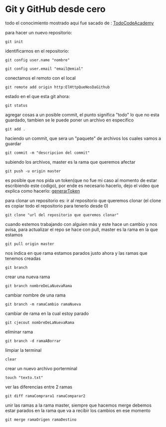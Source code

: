 # Git y GitHub desde cero
todo el conocimiento mostrado aqui fue sacado de : 
[TodoCodeAcademy](https://todocodeacademy.com)


para hacer un nuevo repositorio:
~~~
git init 
~~~

identificarnos en el repositorio:
~~~
git config user.name "nombre"
~~~

~~~
git config user.email "email@emial"
~~~

conectamos el remoto con el local
~~~
git remote add origin http:ElHttpQueNosDaGithub
~~~

estado en el que esta git ahora:
~~~
git status
~~~

agregar cosas a un posible commit, el punto significa "todo" lo que no esta guardado, tambien se le puede poner un archivo en especifico 
~~~
git add .
~~~

haciendo un commit, que sera un "paquete" de archivos los cuales vamos a guardar
~~~
git commit -m "descripcion del commit"
~~~

subiendo los archivos, master es la rama que queremos afectar
~~~
git push -u origin master
~~~

es posible que nos pida un token(que no fue mi caso al momento de estar escribiendo este codigo), por ende es necesario hacerlo, dejo el video que explica como hacerlo:
[generarToken](https://www.youtube.com/watch?v=2nzOI-ynXF4)

para clonar un repositorio es: ir al repositorio que queremos clonar (el clone es copiar todo el repositorio para tenerlo desde 0) 
~~~
git clone "url del repositorio que queremos clonar"
~~~

cuando estemos trabajando con alguien más y este hace un cambio y nos avisa, para actualizar el repo se hace con pull, master es la rama en la que estamos 
~~~
git pull origin master
~~~

nos indica en que rama estamos parados justo ahora y las ramas que tenemos creadas
~~~
git branch
~~~

crear una nueva rama 
~~~
git branch nombreDeLaNuevaRama 
~~~

cambiar nombre de una rama
~~~
git branch -m ramaCambio ramaNueva
~~~

cambiar de rama en la cual estoy parado
~~~
git cjecout nombreDeLaNuevaRama
~~~

eliminar rama 
~~~
git branch -d ramaABorrar 
~~~

limpiar la terminal
~~~
clear 
~~~

crear un nuevo archivo porterminal
~~~
touch "texto.txt" 
~~~

ver las diferencias entre 2 ramas
~~~
git diff ramaComprara1 ramaComparar2 
~~~

unir las ramas a la rama master, siempre que hacemos merge debemos estar parados en la rama que va a recibir los cambios en ese momento
~~~
git merge ramaOrigen ramaDestino
~~~
